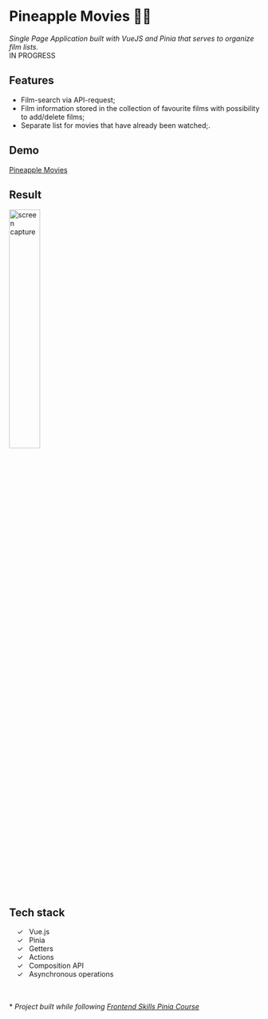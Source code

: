 # Pineapple Movies 🍍🍍

_Single Page Application built with VueJS and Pinia that serves to organize film lists._ <br>
IN PROGRESS

## Features
- Film-search via API-request;
- Film information stored in the collection of favourite films with possibility to add/delete films;
- Separate list for movies that have already been watched;.


## Demo

[Pineapple Movies]


## Result

<img width="35%" alt="screen capture" src="../main/src/assets/captureweb.jpeg">


## Tech stack

&nbsp;&nbsp;&nbsp;&nbsp;&check;&nbsp;&nbsp; Vue.js<br>
&nbsp;&nbsp;&nbsp;&nbsp;&check;&nbsp;&nbsp; Pinia<br>
&nbsp;&nbsp;&nbsp;&nbsp;&check;&nbsp;&nbsp; Getters<br>
&nbsp;&nbsp;&nbsp;&nbsp;&check;&nbsp;&nbsp; Actions<br>
&nbsp;&nbsp;&nbsp;&nbsp;&check;&nbsp;&nbsp; Composition API<br>
&nbsp;&nbsp;&nbsp;&nbsp;&check;&nbsp;&nbsp; Asynchronous operations <br>

  <br><br>
  \* _Project  built while following [Frontend Skills Pinia Course]_ 
  

   [Frontend Skills Pinia Course]: <https://www.youtube.com/watch?v=ok9PE-XwXro&list=PL2hgv2vHkQ7DE77DNxPPEqzdk89PA4gkX>
   [Pineapple Movies]: <https://github.com/AlenaGM/pineapple-movies)>
